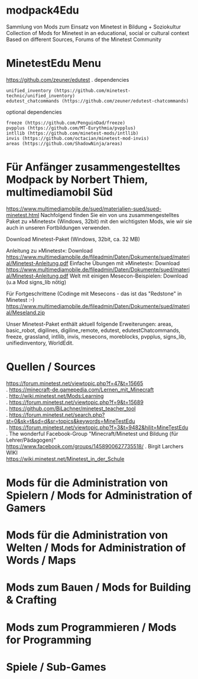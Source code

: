# modpack4Edu
Sammlung von Mods zum Einsatz von Minetest in Bildung + Soziokultur  
Collection of Mods for Minetest in an educational, social or cultural context  
Based on different Sources, Forums of the Minetest Community 

# MinetestEdu Menu
https://github.com/zeuner/edutest
.
dependencies

    unified_inventory (https://github.com/minetest-technic/unified_inventory)
    edutest_chatcommands (https://github.com/zeuner/edutest-chatcommands)

optional dependencies

    freeze (https://github.com/PenguinDad/freeze)
    pvpplus (https://github.com/MT-Eurythmia/pvpplus)
    intllib (https://github.com/minetest-mods/intllib)
    invis (https://github.com/octacian/minetest-mod-invis)
    areas (https://github.com/ShadowNinja/areas)

# Für Anfänger zusammengestelltes Modpack by Norbert Thiem, multimediamobil Süd
https://www.multimediamobile.de/sued/materialien-sued/sued-minetest.html
Nachfolgend finden Sie ein von uns zusammengestelltes Paket zu »Minetest« (Windows, 32bit) mit den wichtigsten Mods, wie wir sie auch in unseren Fortbildungen verwenden.

Download Minetest-Paket (Windows, 32bit, ca. 32 MB)

Anleitung zu »Minetest«: Download
https://www.multimediamobile.de/fileadmin/Daten/Dokumente/sued/material/Minetest-Anleitung.pdf
Einfache Übungen mit »Minetest«: Download
https://www.multimediamobile.de/fileadmin/Daten/Dokumente/sued/material/Minetest-Anleitung.pdf
Welt mit einigen Mesecon-Beispielen: Download (u.a Mod signs_lib nötig)

Für Fortgeschrittene (Codinge mit Mesecons  - das ist das "Redstone" in Minetest :-)
https://www.multimediamobile.de/fileadmin/Daten/Dokumente/sued/material/Meseland.zip


Unser Minetest-Paket enthält aktuell folgende Erweiterungen: areas, basic_robot, digilines, digiline_remote, edutest, edutestChatcommands, freeze, grassland, intllib, invis, mesecons, moreblocks, pvpplus, signs_lib, unifiedinventory, WorldEdit. 

# Quellen / Sources

https://forum.minetest.net/viewtopic.php?f=47&t=15665  
.
https://minecraft-de.gamepedia.com/Lernen_mit_Minecraft  
.
http://wiki.minetest.net/Mods:Learning  
.
https://forum.minetest.net/viewtopic.php?f=9&t=15689   
.
https://github.com/BiLachner/minetest_teacher_tool  
.
https://forum.minetest.net/search.php?st=0&sk=t&sd=d&sr=topics&keywords=MineTestEdu  
.
https://forum.minetest.net/viewtopic.php?f=3&t=9482&hilit=MineTestEdu   
.
The wonderful Facebook-Group "Minecraft/Minetest und Bildung (für Lehrer/Pädagogen)"  
https://www.facebook.com/groups/1458900627735518/
.
Birgit Larchers WIKI   
https://wiki.minetest.net/Minetest_in_der_Schule


# Mods für die Administration von Spielern / Mods for Administration of Gamers

# Mods für die Administration von Welten / Mods for Administration of Words / Maps


# Mods zum Bauen / Mods for Building & Crafting

# Mods zum Programmieren / Mods for Programming

# Spiele / Sub-Games






